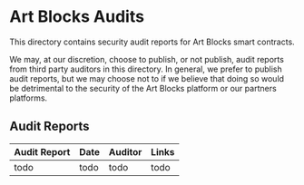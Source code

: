# Art Blocks Audits

This directory contains security audit reports for Art Blocks smart contracts.

We may, at our discretion, choose to publish, or not publish, audit reports from third party auditors in this directory. In general, we prefer to publish audit reports, but we may choose not to if we believe that doing so would be detrimental to the security of the Art Blocks platform or our partners platforms.

## Audit Reports

| Audit Report | Date | Auditor | Links |
| ------------ | ---- | ------- | ----- |
| todo         | todo | todo    | todo  |
